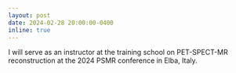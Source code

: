 ```yaml
---
layout: post
date: 2024-02-28 20:00:00-0400
inline: true
---
```


I will serve as an instructor at the training school on
PET-SPECT-MR reconstruction at the 2024 PSMR conference in Elba, Italy.
